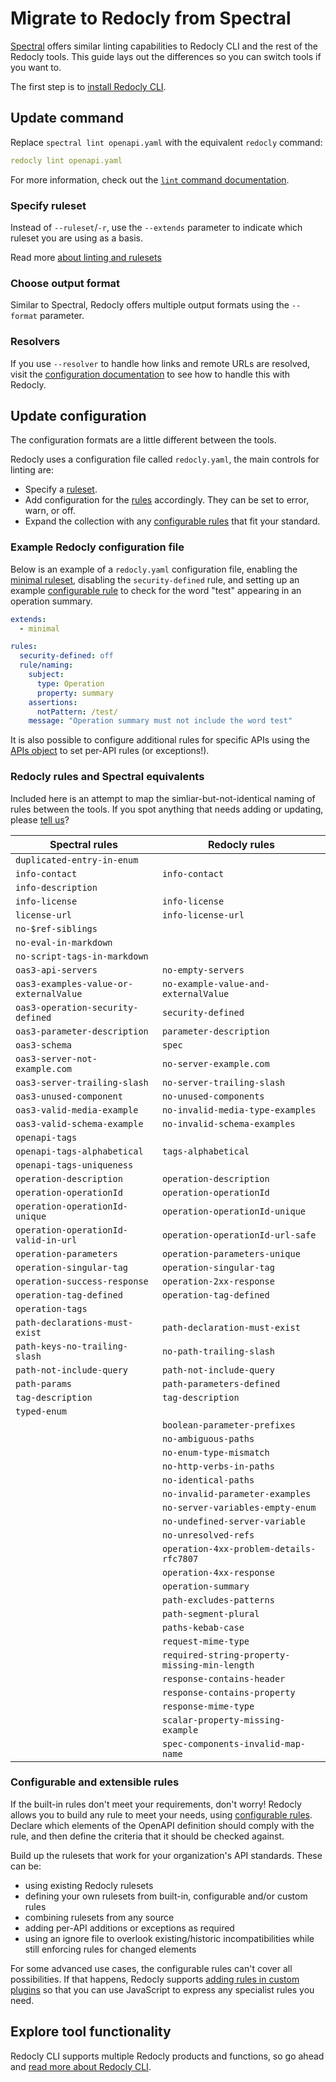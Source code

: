 # Migrate to Redocly from Spectral

[Spectral](https://stoplight.io/open-source/spectral) offers similar linting capabilities to Redocly CLI and the rest of the Redocly tools. This guide lays out the differences so you can switch tools if you want to.

The first step is to [install Redocly CLI](../installation.md).

## Update command

Replace `spectral lint openapi.yaml` with the equivalent `redocly` command:

```yaml
redocly lint openapi.yaml
```

For more information, check out the [`lint` command documentation](../commands/lint.md).

### Specify ruleset

Instead of `--ruleset`/`-r`, use the `--extends` parameter to indicate which ruleset you are using as a basis.

Read more [about linting and rulesets](../api-standards.md)

### Choose output format

Similar to Spectral, Redocly offers multiple output formats using the `--format` parameter.

### Resolvers

If you use `--resolver` to handle how links and remote URLs are resolved, visit the [configuration documentation](../configuration/index.mdx#resolve-object) to see how to handle this with Redocly.

## Update configuration

The configuration formats are a little different between the tools.

Redocly uses a configuration file called `redocly.yaml`, the main controls for linting are:

* Specify a [ruleset](../rules.md#rulesets).
* Add configuration for the [rules](../rules.md) accordingly. They can be set to error, warn, or off.
* Expand the collection with any [configurable rules](../rules/configurable-rules.md) that fit your standard.

### Example Redocly configuration file

Below is an example of a `redocly.yaml` configuration file, enabling the [minimal ruleset](../rules/minimal.md), disabling the `security-defined` rule, and setting up an example [configurable rule](../rules/configurable-rules.md) to check for the word "test" appearing in an operation summary.

```yaml
extends:
  - minimal

rules:
  security-defined: off
  rule/naming:
    subject:
      type: Operation
      property: summary
    assertions:
      notPattern: /test/
    message: "Operation summary must not include the word test"
```

It is also possible to configure additional rules for specific APIs using the [APIs object](../configuration/index.mdx#apis-object) to set per-API rules (or exceptions!).


### Redocly rules and Spectral equivalents

Included here is an attempt to map the simliar-but-not-identical naming of rules between the tools. If you spot anything that needs adding or updating, please [tell us](https://github.com/redocly/redocly-cli/issues/new)?


| Spectral rules                         | Redocly rules                                 |
|----------------------------------------|-----------------------------------------------|
| `duplicated-entry-in-enum`             |                                               |
| `info-contact`                         | `info-contact`                                |
| `info-description`                     |                                               |
| `info-license`                         | `info-license`                                |
| `license-url`                          | `info-license-url`                            |
| `no-$ref-siblings`                     |                                               |
| `no-eval-in-markdown`                  |                                               |
| `no-script-tags-in-markdown`           |                                               |
| `oas3-api-servers`                     | `no-empty-servers`                            |
| `oas3-examples-value-or-externalValue` | `no-example-value-and-externalValue`          |
| `oas3-operation-security-defined`      | `security-defined`                            |
| `oas3-parameter-description`           | `parameter-description`                       |
| `oas3-schema`                          | `spec`                                        |
| `oas3-server-not-example.com`          | `no-server-example.com`                       |
| `oas3-server-trailing-slash`           | `no-server-trailing-slash`                    |
| `oas3-unused-component`                | `no-unused-components`                        |
| `oas3-valid-media-example`             | `no-invalid-media-type-examples`              |
| `oas3-valid-schema-example`            | `no-invalid-schema-examples`                  |
| `openapi-tags`                         |                                               |
| `openapi-tags-alphabetical`            | `tags-alphabetical`                           |
| `openapi-tags-uniqueness`              |                                               |
| `operation-description`                | `operation-description`                       |
| `operation-operationId`                | `operation-operationId`                       |
| `operation-operationId-unique`         | `operation-operationId-unique`                |
| `operation-operationId-valid-in-url`   | `operation-operationId-url-safe`              |
| `operation-parameters`                 | `operation-parameters-unique`                 |
| `operation-singular-tag`               | `operation-singular-tag`                      |
| `operation-success-response`           | `operation-2xx-response`                      |
| `operation-tag-defined`                | `operation-tag-defined`                       |
| `operation-tags`                       |                                               |
| `path-declarations-must-exist`         | `path-declaration-must-exist`                 |
| `path-keys-no-trailing-slash`          | `no-path-trailing-slash`                      |
| `path-not-include-query`               | `path-not-include-query`                      |
| `path-params`                          | `path-parameters-defined`                     |
| `tag-description`                      | `tag-description`                             |
| `typed-enum`                           |                                               |
|                                        | `boolean-parameter-prefixes`                  |
|                                        | `no-ambiguous-paths`                          |
|                                        | `no-enum-type-mismatch`                       |
|                                        | `no-http-verbs-in-paths`                      |
|                                        | `no-identical-paths`                          |
|                                        | `no-invalid-parameter-examples`               |
|                                        | `no-server-variables-empty-enum`              |
|                                        | `no-undefined-server-variable`                |
|                                        | `no-unresolved-refs`                          |
|                                        | `operation-4xx-problem-details-rfc7807`       |
|                                        | `operation-4xx-response`                      |
|                                        | `operation-summary`                           |
|                                        | `path-excludes-patterns`                      |
|                                        | `path-segment-plural`                         |
|                                        | `paths-kebab-case`                            |
|                                        | `request-mime-type`                           |
|                                        | `required-string-property-missing-min-length` |
|                                        | `response-contains-header`                    |
|                                        | `response-contains-property`                  |
|                                        | `response-mime-type`                          |
|                                        | `scalar-property-missing-example`             |
|                                        | `spec-components-invalid-map-name`            |

### Configurable and extensible rules

If the built-in rules don't meet your requirements, don't worry! Redocly allows you to build any rule to meet your needs, using [configurable rules](../rules/configurable-rules.md). Declare which elements of the OpenAPI definition should comply with the rule, and then define the criteria that it should be checked against.

Build up the rulesets that work for your organization's API standards. These can be:
 - using existing Redocly rulesets
 - defining your own rulesets from built-in, configurable and/or custom rules
 - combining rulesets from any source
 - adding per-API additions or exceptions as required
 - using an ignore file to overlook existing/historic incompatibilities while still enforcing rules for changed elements

For some advanced use cases, the configurable rules can't cover all possibilities. If that happens, Redocly supports [adding rules in custom plugins](../custom-plugins/custom-rules.md) so that you can use JavaScript to express any specialist rules you need.

## Explore tool functionality

Redocly CLI supports multiple Redocly products and functions, so go ahead and [read more about Redocly CLI](../index.mdx).
